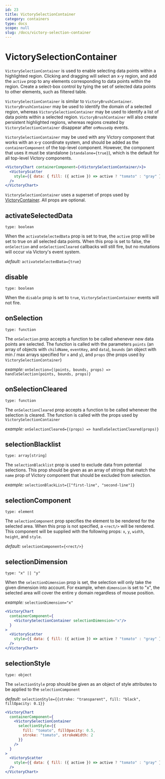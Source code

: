 ```yaml
---
id: 23
title: VictorySelectionContainer
category: containers
type: docs
scope: null
slug: /docs/victory-selection-container
---
```


# VictorySelectionContainer

`VictorySelectionContainer` is used to enable selecting data points within a highlighted region.
Clicking and dragging will select an x-y region, and add the `active` prop to any elements
corresponding to data points within the region. Create a select-box control by tying the set of
selected data points to other elements, such as filtered table.

`VictorySelectionContainer` is similar to `VictoryBrushContainer`. `VictoryBrushContainer` may be
used to identify the domain of a selected region, whereas `VictorySelectionContainer` may be used to
identify a list of data points within a selected region. `VictoryBrushContainer` will also create
persistent highlighted regions, whereas regions created by `VictorySelectionContainer`
disappear after `onMouseUp` events.

`VictorySelectionContainer` may be used with any Victory component that works with an x-y coordinate
system, and should be added as the `containerComponent` of the top-level component.
However, the component that uses it must be standalone
(`standalone={true}`), which is the default for all top-level Victory components.

```jsx live
<VictoryChart containerComponent={<VictorySelectionContainer/>}>
  <VictoryScatter
    style={{ data: { fill: ({ active }) => active ? "tomato" : "gray" } }}
  />
</VictoryChart>
```

`VictorySelectionContainer` uses a superset of props used by [VictoryContainer][]. All props are optional.

## activateSelectedData

`type: boolean`

When the `activateSelectedData` prop is set to true, the `active` prop will be set to true on all selected data points. When this prop is set to false, the `onSelection` and `onSelectionCleared` callbacks will still fire, but no mutations will occur via Victory's event system.

_default:_ `activateSelectedData={true}`

## disable

`type: boolean`

When the `disable` prop is set to `true`, `VictorySelectionContainer` events will not fire.

## onSelection

`type: function`

The `onSelection` prop accepts a function to be called whenever new data points are selected. The
function is called with the parameters `points` (an array of objects with `childName`, `eventKey`,
and `data`), `bounds` (an object with min / max arrays specified for `x` and `y`), and `props` (the props used by `VictorySelectionContainer`)

_example:_ `onSelection={(points, bounds, props) => handleSelection(points, bounds, props)}`

## onSelectionCleared

`type: function`

The `onSelectionCleared` prop accepts a function to be called whenever the selection is cleared. The function is called with the props used by `VictorySelectionContainer`

_example:_ `onSelectionCleared={(props) => handleSelectionCleared(props)}`

## selectionBlacklist

`type: array[string]`

The `selectionBlacklist` prop is used to exclude data from potential selections. This prop should be given as an array of strings that match the `name` prop of Victory component that should be excluded from selection.

_example:_ `selectionBlackList={["first-line", "second-line"]}`

## selectionComponent

`type: element`

The `selectionComponent` prop specifies the element to be rendered for the selected area. When
this prop is not specified, a `<rect/>` will be rendered. This component will be supplied with the
following props: `x`, `y`, `width`, `height`, and `style`.

_default:_ `selectionComponent={<rect/>}`

## selectionDimension

`type: "x" || "y"`

When the `selectionDimension` prop is set, the selection will only take the given dimension into account.
For example, when `dimension` is set to "x", the selected area will cover the entire y domain
regardless of mouse position.

_example:_ `selectionDimension="x"`

```jsx live
<VictoryChart
  containerComponent={
    <VictorySelectionContainer selectionDimension="x"/>
  }
>
  <VictoryScatter
    style={{ data: { fill: ({ active }) => active ? "tomato" : "gray" } }}
  />
</VictoryChart>
```

## selectionStyle

`type: object`

The `selectionStyle` prop should be given as an object of style attributes to be applied to the
`selectionComponent`

_default:_ `selectionStyle={{stroke: "transparent", fill: "black", fillOpacity: 0.1}}`

```jsx live
<VictoryChart
  containerComponent={
    <VictorySelectionContainer
      selectionStyle={{
        fill: "tomato", fillOpacity: 0.5,
        stroke: "tomato", strokeWidth: 2
      }}
    />
  }
>
  <VictoryScatter
    style={{ data: { fill: ({ active }) => active ? "tomato" : "gray" } }}
  />
</VictoryChart>
```

[victorycontainer]: /docs/victory-container
